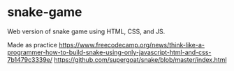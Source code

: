# snake-game

Web version of snake game using HTML, CSS, and JS.


Made as practice
https://www.freecodecamp.org/news/think-like-a-programmer-how-to-build-snake-using-only-javascript-html-and-css-7b1479c3339e/
https://github.com/supergoat/snake/blob/master/index.html
